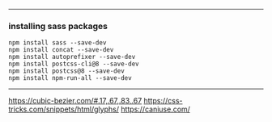 ________________________________________________________________________

### installing sass packages

    npm install sass --save-dev
    npm install concat --save-dev
    npm install autoprefixer --save-dev
    npm install postcss-cli@8 --save-dev
    npm install postcss@8 --save-dev
    npm install npm-run-all --save-dev


________________________________________________________________________


https://cubic-bezier.com/#.17,.67,.83,.67
https://css-tricks.com/snippets/html/glyphs/
https://caniuse.com/
